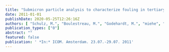 ```yaml
---
title: "Submicron particle analysis to characterize fouling in tertiary membrane filtration"
date: 2011-01-01
publishDate: 2020-05-25T12:26:16Z
authors: [ "Schulz, M.", "Boulestreau, M.", "Godehardt, M.", "miehe", "Lesjean, B.", "Jekel, M." ]
publication_types: ["0"]
abstract: ""
featured: false
publication: ' *In:* ICOM. Amsterdam. 23.07.-29.07. 2011'
---
```


